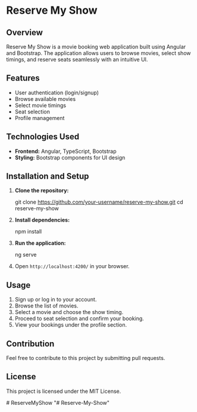 

# Reserve My Show

## Overview

Reserve My Show is a movie booking web application built using Angular and Bootstrap. The application allows users to browse movies, select show timings, and reserve seats seamlessly with an intuitive UI.

## Features

- User authentication (login/signup)
- Browse available movies
- Select movie timings
- Seat selection
- Profile management

## Technologies Used

- **Frontend:** Angular, TypeScript, Bootstrap
- **Styling:** Bootstrap components for UI design

## Installation and Setup

1. **Clone the repository:**
   
   git clone https://github.com/your-username/reserve-my-show.git
   cd reserve-my-show
   
2. **Install dependencies:**
   
   npm install
  
3. **Run the application:**
  
   ng serve
   
4. Open `http://localhost:4200/` in your browser.


## Usage

1. Sign up or log in to your account.
2. Browse the list of movies.
3. Select a movie and choose the show timing.
4. Proceed to seat selection and confirm your booking.
5. View your bookings under the profile section.

## Contribution

Feel free to contribute to this project by submitting pull requests.

## License

This project is licensed under the MIT License.


#   R e s e r v e M y S h o w  
 "# Reserve-My-Show" 
